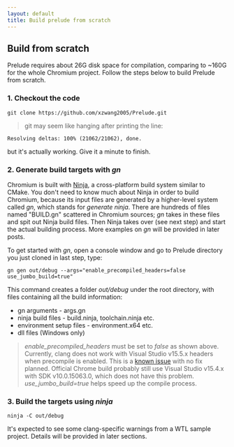 ```yaml
---
layout: default
title: Build prelude from scratch
---
```

## [](#header-2) Build from scratch

Prelude requires about 26G disk space for compilation, comparing to ~160G for the whole Chromium project. Follow the steps below to build Prelude from scratch.


### [](#header-3) 1.  Checkout the code

```
git clone https://github.com/xzwang2005/Prelude.git
```

>git may seem like hanging after printing the line:
```
Resolving deltas: 100% (21062/21062), done.
```
but it's actually working. Give it a minute to finish.

### [](#header-3) 2.  Generate build targets with *gn*

Chromium is built with [Ninja](https://ninja-build.org/), a cross-platform build system similar to CMake. You don't need to know much about Ninja in order to build Chromium, because its input files are generated by a higher-level system called *gn*, which stands for *generate ninja*. There are hundreds of files named "BUILD.gn" scattered in Chromium sources; *gn* takes in these files and spit out Ninja build files. Then Ninja takes over (see next step) and start the actual building process. More examples on *gn* will be provided in later posts.

To get started with *gn*, open a console window and go to Prelude directory you just cloned in last step, type:

```
gn gen out/debug --args="enable_precompiled_headers=false use_jumbo_build=true"
```

This command creates a folder *out/debug* under the root directory, with files containing all the build information:
*   gn arguments - args.gn
*   ninja build files - build.ninja, toolchain.ninja etc.
*   environment setup files - environment.x64 etc.
*   dll files (Windows only)

>*enable_precompiled_headers* must be set to *false* as shown above. Currently, clang does not work with Visual Studio v15.5.x headers when precompile is enabled. This is a [known issue](https://bugs.chromium.org/p/chromium/issues/detail?id=780124) with no fix planned. Official Chrome build probably still use Visual Studio v15.4.x with SDK v10.0.15063.0, which does not have this problem. *use_jumbo_build=true* helps speed up the compile process.

### [](#header-3) 3.  Build the targets using *ninja*

```
ninja -C out/debug
```
It's expected to see some clang-specific warnings from a WTL sample project. Details will be provided in later sections.
